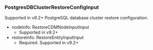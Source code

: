 ### PostgresDBClusterRestoreConfigInput
Supported in v9.2+
  PostgreSQL database cluster restore configuration.

- nodeInfo: RestoreCDMNodeInputInput
  - Supported in v9.2+
- restoreInfo: RestoreEntityInputInput
  - Required. Supported in v9.2+
